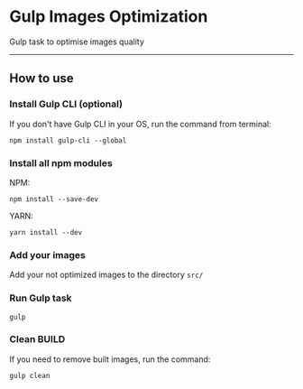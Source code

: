 # Gulp Images Optimization

Gulp task to optimise images quality
<hr/>

## How to use

### Install Gulp CLI (optional)

If you don't have Gulp CLI in your OS, run the command from terminal:

```shell
npm install gulp-cli --global
```

### Install all npm modules

NPM:

```shell
npm install --save-dev
```

YARN:

```shell
yarn install --dev
```

### Add your images

Add your not optimized images to the directory `src/`

### Run Gulp task

```shell
gulp
```

### Clean BUILD

If you need to remove built images, run the command:

```shell
gulp clean
```